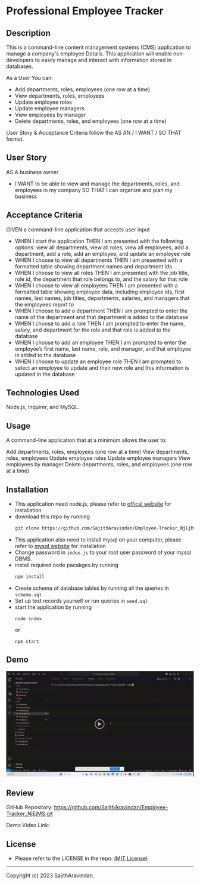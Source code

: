 # Professional Employee Tracker

## Description
This is a command-line content management systems (CMS) application to manage a company's employee Details. This application will enable  non-developers to easily manage and interact with information stored in databases.

As a User You can:
* Add departments, roles, employees (one row at a time)
* View departments, roles, employees
* Update employee roles
* Update employee managers
* View employees by manager
* Delete departments, roles, and employees (one row at a time) 

User Story & Acceptance Criteria follow the AS AN / I WANT / SO THAT format.

## User Story
AS A business owner
* I WANT to be able to view and manage the departments, roles, and employees in my company
    SO THAT I can organize and plan my business

## Acceptance Criteria

GIVEN a command-line application that accepts user input

* WHEN I start the application
    THEN I am presented with the following options: view all departments, view all roles, view all employees, add a department, add a role, add an employee, and update an employee role
* WHEN I choose to view all departments
    THEN I am presented with a formatted table showing department names and department ids
* WHEN I choose to view all roles
    THEN I am presented with the job title, role id, the department that role belongs to, and the salary for that role
* WHEN I choose to view all employees
    THEN I am presented with a formatted table showing employee data, including employee ids, first names, last names, job titles, departments, salaries, and managers that the employees report to
* WHEN I choose to add a department
    THEN I am prompted to enter the name of the department and that department is added to the database
* WHEN I choose to add a role
    THEN I am prompted to enter the name, salary, and department for the role and that role is added to the database
* WHEN I choose to add an employee
    THEN I am prompted to enter the employee’s first name, last name, role, and manager, and that employee is added to the database
* WHEN I choose to update an employee role
    THEN I am prompted to select an employee to update and their new role and this information is updated in the database


## Technologies Used
Node.js, Inquirer, and MySQL.

## Usage
A command-line application that at a minimum allows the user to:

Add departments, roles, employees (one row at a time)
View departments, roles, employees
Update employee roles
Update employee managers
View employees by manager
Delete departments, roles, and employees (one row at a time)

## Installation
* This application need node.js, please refer to [offical website](https://nodejs.org/en/download/) for installation
* download this repo by running
    ```bash
    git clone https://github.com/SajithAravindan/Employee-Tracker_NjEjMS.git
    ```
* This application also need to install mysql on your computer, please refer to [mysql website](https://www.mysql.com/downloads/) for installation
* Change password in ```index.js``` to your root user password of your mysql DBMS.
* install required node pacakges by running
    ```bash
    npm install
    ```
* Create schema of database tables by running all the queries in ```schema.sql```
* Set up test records yourself or run queries in ```seed.sql```
* start the application by running
    ```
    node index
    ```
    or
    ```
    npm start
    ```

## Demo

[![Watch the video](./imgs/demo.jpg)]()

## Review

GitHub Repository: https://github.com/SajithAravindan/Employee-Tracker_NjEjMS.git

Demo Video Link: 

## License
* Please refer to the LICENSE in the repo. <a href="https://github.com/SajithAravindan/readme-generator-NJS/blob/main/LICENSE">(MIT License)</a>


---

Copyright (c) 2023 SajithAravindan.

